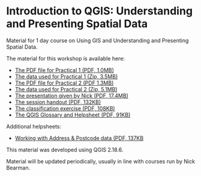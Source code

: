# Introduction to QGIS: Understanding and Presenting Spatial Data

Material for 1 day course on Using GIS and Understanding and Presenting Spatial Data.

The material for this workshop is available here:  

- [The PDF file for Practical 1 (PDF, 1.0MB)](https://github.com/nickbearman/intro-qgis-spatial-data/releases/download/5.2/Practical-1.pdf)
- [The data used for Practical 1 (Zip, 3.5MB)](https://github.com/nickbearman/intro-qgis-spatial-data/blob/master/practicals/prac1.zip?raw=true)
- [The PDF file for Practical 2 (PDF 1.3MB)](https://github.com/nickbearman/intro-qgis-spatial-data/releases/download/5.2/Practical-2.pdf)
- [The data used for Practical 2 (Zip, 5.1MB)](https://github.com/nickbearman/intro-qgis-spatial-data/blob/master/practicals/prac2.zip?raw=true)
- [The presentation given by Nick (PDF, 17.4MB)](https://github.com/nickbearman/intro-qgis-spatial-data/releases/download/5.2/presentation-qgis.pdf) 
- [The session handout (PDF, 132KB)](https://github.com/nickbearman/intro-qgis-spatial-data/releases/download/5.2/Handout-QGIS-Southampton.pdf) 
- [The classification exercise (PDF, 108KB)](https://github.com/nickbearman/intro-qgis-spatial-data/releases/download/5.2/classification-exercise-QGIS-NB.pdf) 
- [The QGIS Glossary and Helpsheet (PDF, 91KB)](https://github.com/nickbearman/intro-qgis-spatial-data/releases/download/5.2/glossary.pdf) 

Additional helpsheets:
- [Working with Address & Postcode data (PDF, 137KB](https://github.com/nickbearman/intro-qgis-spatial-data/releases/download/5.1/postcodes.pdf)

This material was developed using QGIS 2.18.6.

Material will be updated periodically, usually in line with courses run by Nick Bearman. 
